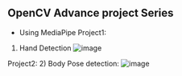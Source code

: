 ## OpenCV Advance project Series


- Using MediaPipe
Project1:
1) Hand Detection
![image](https://user-images.githubusercontent.com/79780881/229205555-2c3dc0ea-5fcb-4849-a357-f3e76baa2ffc.png)

Project2:
2) Body Pose detection:
![image](https://github.com/shantanu-dahitule/OpenCVProjectSeries/assets/79780881/8e5e1049-0698-4756-b990-bc5643170dc9)

